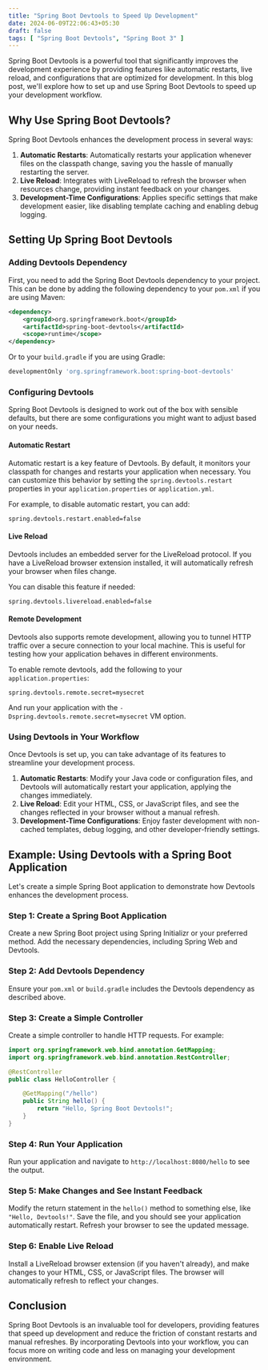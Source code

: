```yaml
---
title: "Spring Boot Devtools to Speed Up Development"
date: 2024-06-09T22:06:43+05:30
draft: false
tags: [ "Spring Boot Devtools", "Spring Boot 3" ]
---
```

Spring Boot Devtools is a powerful tool that significantly improves the development experience by providing features like automatic restarts, live reload, and configurations that are optimized for development. In this blog post, we'll explore how to set up and use Spring Boot Devtools to speed up your development workflow.

## Why Use Spring Boot Devtools?

Spring Boot Devtools enhances the development process in several ways:

1. **Automatic Restarts**: Automatically restarts your application whenever files on the classpath change, saving you the hassle of manually restarting the server.
2. **Live Reload**: Integrates with LiveReload to refresh the browser when resources change, providing instant feedback on your changes.
3. **Development-Time Configurations**: Applies specific settings that make development easier, like disabling template caching and enabling debug logging.

## Setting Up Spring Boot Devtools

### Adding Devtools Dependency

First, you need to add the Spring Boot Devtools dependency to your project. This can be done by adding the following dependency to your `pom.xml` if you are using Maven:

```xml
<dependency>
    <groupId>org.springframework.boot</groupId>
    <artifactId>spring-boot-devtools</artifactId>
    <scope>runtime</scope>
</dependency>
```

Or to your `build.gradle` if you are using Gradle:

```groovy
developmentOnly 'org.springframework.boot:spring-boot-devtools'
```

### Configuring Devtools

Spring Boot Devtools is designed to work out of the box with sensible defaults, but there are some configurations you might want to adjust based on your needs.

#### Automatic Restart

Automatic restart is a key feature of Devtools. By default, it monitors your classpath for changes and restarts your application when necessary. You can customize this behavior by setting the `spring.devtools.restart` properties in your `application.properties` or `application.yml`.

For example, to disable automatic restart, you can add:

```properties
spring.devtools.restart.enabled=false
```

#### Live Reload

Devtools includes an embedded server for the LiveReload protocol. If you have a LiveReload browser extension installed, it will automatically refresh your browser when files change.

You can disable this feature if needed:

```properties
spring.devtools.livereload.enabled=false
```

#### Remote Development

Devtools also supports remote development, allowing you to tunnel HTTP traffic over a secure connection to your local machine. This is useful for testing how your application behaves in different environments.

To enable remote devtools, add the following to your `application.properties`:

```properties
spring.devtools.remote.secret=mysecret
```

And run your application with the `-Dspring.devtools.remote.secret=mysecret` VM option.

### Using Devtools in Your Workflow

Once Devtools is set up, you can take advantage of its features to streamline your development process.

1. **Automatic Restarts**: Modify your Java code or configuration files, and Devtools will automatically restart your application, applying the changes immediately.
2. **Live Reload**: Edit your HTML, CSS, or JavaScript files, and see the changes reflected in your browser without a manual refresh.
3. **Development-Time Configurations**: Enjoy faster development with non-cached templates, debug logging, and other developer-friendly settings.

## Example: Using Devtools with a Spring Boot Application

Let's create a simple Spring Boot application to demonstrate how Devtools enhances the development process.

### Step 1: Create a Spring Boot Application

Create a new Spring Boot project using Spring Initializr or your preferred method. Add the necessary dependencies, including Spring Web and Devtools.

### Step 2: Add Devtools Dependency

Ensure your `pom.xml` or `build.gradle` includes the Devtools dependency as described above.

### Step 3: Create a Simple Controller

Create a simple controller to handle HTTP requests. For example:

```java
import org.springframework.web.bind.annotation.GetMapping;
import org.springframework.web.bind.annotation.RestController;

@RestController
public class HelloController {

    @GetMapping("/hello")
    public String hello() {
        return "Hello, Spring Boot Devtools!";
    }
}
```

### Step 4: Run Your Application

Run your application and navigate to `http://localhost:8080/hello` to see the output.

### Step 5: Make Changes and See Instant Feedback

Modify the return statement in the `hello()` method to something else, like `"Hello, Devtools!"`. Save the file, and you should see your application automatically restart. Refresh your browser to see the updated message.

### Step 6: Enable Live Reload

Install a LiveReload browser extension (if you haven't already), and make changes to your HTML, CSS, or JavaScript files. The browser will automatically refresh to reflect your changes.

## Conclusion

Spring Boot Devtools is an invaluable tool for developers, providing features that speed up development and reduce the friction of constant restarts and manual refreshes. By incorporating Devtools into your workflow, you can focus more on writing code and less on managing your development environment.